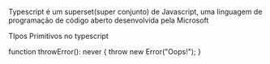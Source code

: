 Typescript é um superset(super conjunto) de Javascript, uma linguagem de programação
de código aberto desenvolvida pela Microsoft

TIpos Primitivos no typescript

function throwError(): never {
    throw new Error("Oops!");
}
